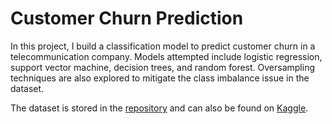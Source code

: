 # Customer Churn Prediction

In this project, I build a classification model to predict customer churn in a telecommunication company. Models attempted include logistic regression, support vector machine, decision trees, and random forest. Oversampling techniques are also explored to mitigate the class imbalance issue in the dataset.

The dataset is stored in the [repository](https://github.com/bnhim01/data_science_projects/blob/main/customer_churn_prediction/customer_churn.xlsx) and can also be found on [Kaggle](https://www.kaggle.com/yeanzc/telco-customer-churn-ibm-dataset).
